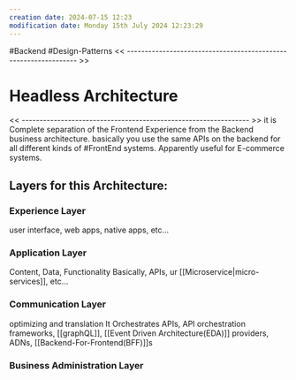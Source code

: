 ```yaml
---
creation date: 2024-07-15 12:23
modification date: Monday 15th July 2024 12:23:29
---
```

#Backend #Design-Patterns
<< ---------------------------------------------------------------- >>

# Headless Architecture

<< ---------------------------------------------------------------- >>
it is Complete separation of the Frontend Experience from the Backend business architecture.
basically you use the same APIs on the backend for all different kinds of #FrontEnd systems.
Apparently useful for E-commerce systems.

## Layers for this Architecture:
### Experience Layer
user interface, web apps, native apps, etc...
### Application Layer
Content, Data, Functionality
Basically, APIs, ur [[Microservice|micro-services]], etc...

### Communication Layer
optimizing and translation
It Orchestrates APIs, API orchestration frameworks, [[graphQL]], [[Event Driven Architecture(EDA)]] providers, ADNs, [[Backend-For-Frontend(BFF)]]s

### Business Administration Layer

